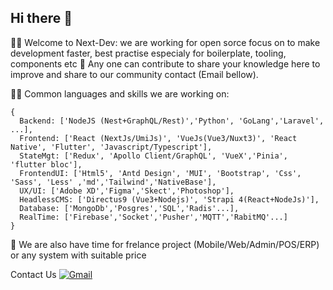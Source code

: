 ## Hi there 👋
🙋‍♀️ Welcome to Next-Dev: we are working for open sorce focus on to make development faster, best practise especialy for boilerplate, tooling, components etc
🌈 Any one can contribute to share your knowledge here to improve and share to our community contact (Email bellow). 

👩‍💻 Common languages and skills we are working on: 
```tsx
{
  Backend: ['NodeJS (Nest+GraphQL/Rest)','Python', 'GoLang','Laravel', ...],
  Frontend: ['React (NextJs/UmiJs)', 'VueJs(Vue3/Nuxt3)', 'React Native', 'Flutter', 'Javascript/Typescript'],
  StateMgt: ['Redux', 'Apollo Client/GraphQL', 'VueX','Pinia', 'flutter bloc'],
  FrontendUI: ['Html5', 'Antd Design', 'MUI', 'Bootstrap', 'Css', 'Sass', 'Less' ,'md','Tailwind','NativeBase'],
  UX/UI: ['Adobe XD','Figma','Skect','Photoshop'],
  HeadlessCMS: ['Directus9 (Vue3+Nodejs)', 'Strapi 4(React+NodeJs)'],
  Database: ['MongoDb','Posgres','SQL','Radis'...],
  RealTime: ['Firebase','Socket','Pusher','MQTT','RabitMQ'...]
}
```
 
🧙 We are also have time for frelance project (Mobile/Web/Admin/POS/ERP) or any system with suitable price
   
   Contact Us [![Gmail](https://img.shields.io/badge/%20-rimsila.itc@gmail.com-black?color=14171A&labelColor=ef5350&logo=gmail&logoColor=ffffff)](mailto:rimsila.itc@gmail.com?subject=From%20GitHub&cc=rimsila.itc@gmail&body=Hi,%20there.%20Found%20you%20from%20GitHub.)
